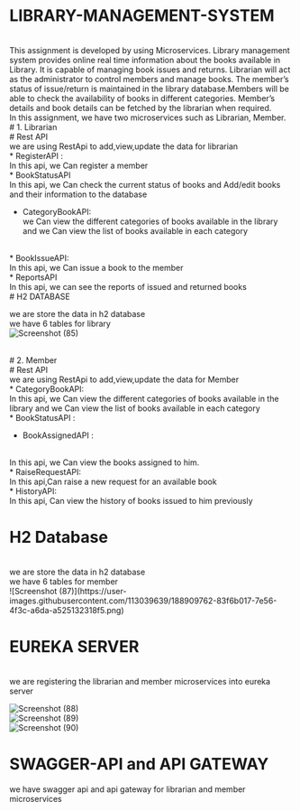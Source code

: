 # LIBRARY-MANAGEMENT-SYSTEM
<br>                                             
This assignment is developed by using Microservices. Library management system provides online real time information about the books available in Library. It is capable of managing book issues and returns. Librarian will act as the administrator to control members and manage books.  The member’s status of issue/return is maintained in the library database.Members will be able to check the availability of books in different categories. Member’s details and book details can be fetched by the librarian when required.

 <br>                                                                         
 In this assignment, we have two microservices such as Librarian, Member.
 <br>
 # 1. Librarian
<br>
# Rest API
<br>
we are using RestApi to add,view,update the data for librarian
<br>
* RegisterAPI :
<br>
In this api, we Can register a member
<br>
* BookStatusAPI
<br>
In this api, we Can check the current status of books and Add/edit books and their information to the database
<br>

* CategoryBookAPI:
  <br>
we Can view the different categories of books available in the library and we Can view the list of books available in each category

<br>
* BookIssueAPI:
 <br>
In this api, we Can issue a book to the member

<br>
* ReportsAPI
<br>
In this api, we can see the reports of issued and returned books

<br>
# H2 DATABASE
<br>

we are store the data in h2 database
<br>
we have 6 tables for library
<br>
![Screenshot (85)](https://user-images.githubusercontent.com/113039639/188908425-9dbb1e47-96a0-4344-8702-662d3b2b1c78.png)
<br>

<br>
# 2. Member
<br>
# Rest API
<br>
we are using RestApi to add,view,update the data for Member
<br>
* CategoryBookAPI:
<br>
In this api, we Can view the different categories of books available in the library and we Can view the list of books available in each category

<br>
* BookStatusAPI :
<br>


* BookAssignedAPI :
<br>
In this api, we Can view the books assigned to him.

<br>
* RaiseRequestAPI:
<br>
In this api,Can raise a new request for an available book

<br>
* HistoryAPI:
<br>
In this api, Can view the history of books issued to him previously
<br>

# H2 Database
<br>
we are store the data in h2 database
<br>
we have 6 tables for member
<br>
![Screenshot (87)](https://user-images.githubusercontent.com/113039639/188909762-83f6b017-7e56-4f3c-a6da-a525132318f5.png)
<br>

# EUREKA SERVER
<br>
 we are registering the librarian and member microservices into eureka server

![Screenshot (88)](https://user-images.githubusercontent.com/113039639/188912076-7678593c-f491-4751-9f7a-62136af0996c.png)
<br>
![Screenshot (89)](https://user-images.githubusercontent.com/113039639/188912150-b223a85f-0fac-410f-bf32-d5407e5a3d92.png)
<br>
![Screenshot (90)](https://user-images.githubusercontent.com/113039639/188912230-afc408b1-f257-4bff-99ac-eecc0dd43f2e.png)

# SWAGGER-API and API GATEWAY
we have swagger api and api gateway for librarian and member microservices

